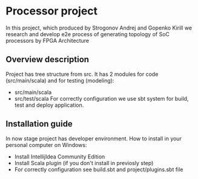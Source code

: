 # Processor project
In this project, which produced by Strogonov Andrej and Gopenko Kirill we research and develop e2e process of
generating topology of SoC processors by FPGA Architecture
<!--Writerside adds this topic when you create a new documentation project.
You can use it as a sandbox to play with Writerside features, and remove it from the TOC when you don't need it anymore.-->
## Overview description
Project has tree structure from src. It has 2 modules for code (src/main/scala) and for testing (modeling):
* src/main/scala
* src/test/scala 
For correctly configuration we use sbt system for build, test and deploy application.

## Installation guide
In now stage project has developer environment. How to install in your personal computer on Windows:
* Install IntellijIdea Community Edition
* Install Scala plugin (if you don't install in previosly step)
* For correctly configuration see build.sbt and project/plugins.sbt file